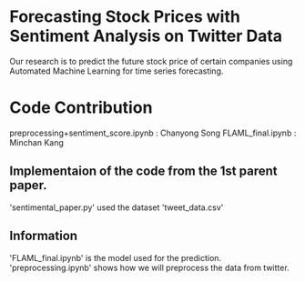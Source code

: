 # Forecasting Stock Prices with Sentiment Analysis on Twitter Data
Our research is to predict the future stock price of certain companies using Automated Machine Learning for time series forecasting.

# Code Contribution
preprocessing+sentiment_score.ipynb : Chanyong Song
FLAML_final.ipynb : Minchan Kang

## Implementaion of the code from the 1st parent paper.
'sentimental_paper.py' used the dataset 'tweet_data.csv'

## Information
'FLAML_final.ipynb' is the model used for the prediction.
'preprocessing.ipynb' shows how we will preprocess the data from twitter.
